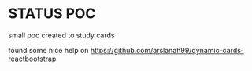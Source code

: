 # STATUS POC

small poc created to study cards

found some nice help on https://github.com/arslanah99/dynamic-cards-reactbootstrap